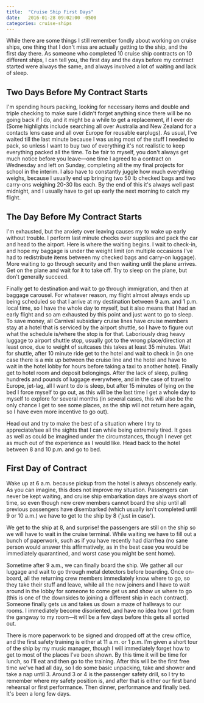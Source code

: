 ```yaml
---
title:  "Cruise Ship First Days"
date:   2016-01-28 09:02:00 -0500
categories: cruise-ships
---
```

While there are some things I still remember fondly about working on cruise ships, one thing that I don't miss are actually getting to the ship, and the first day there. As someone who completed 10 cruise ship contracts on 10 different ships, I can tell you, the first day and the days before my contract started were always the same, and always involved a lot of waiting and lack of sleep.

## Two Days Before My Contract Starts

I'm spending hours packing, looking for necessary items and double and triple checking to make sure I didn't forget anything since there will be no going back if I do, and it might be a while to get a replacement, if I ever do (Some highlights include searching all over Australia and New Zealand for a contacts lens case and all over Europe for reusable earplugs). As usual, I've waited till the last minute because I was using most of the stuff I needed to pack, so unless I want to buy two of everything it's not realistic to keep everything packed all the time. To be fair to myself, you don't always get much notice before you leave&mdash;one time I agreed to a contract on Wednesday and left on Sunday, completing all the my final projects for school in the interim. I also have to constantly juggle how much everything weighs, because I usually end up bringing two 50 lb checked bags and two carry-ons weighing 20-30 lbs each. By the end of this it's always well past midnight, and I usually have to get up early the next morning to catch my flight.

## The Day Before My Contract Starts

I'm exhausted, but the anxiety over leaving causes my to wake up early without trouble. I perform last minute checks over supplies and pack the car and head to the airport. Here is where the waiting begins. I wait to check-in, and hope my baggage is under the weight limit (on multiple occasions I've had to redistribute items between my checked bags and carry-on luggage). More waiting to go through security and then waiting until the plane arrives. Get on the plane and wait for it to take off. Try to sleep on the plane, but don't generally succeed. 

Finally get to destination and wait to go through immigration, and then at baggage carousel. For whatever reason, my flight almost always ends up being scheduled so that I arrive at my destination between 9 a.m. and 1 p.m. local time, so I have the whole day to myself, but it also means that I had an early flight and so am exhausted by this point and just want to go to sleep. To save money, all Carnival subsidiary cruise lines have cruise members stay at a hotel that is serviced by the airport shuttle, so I have to figure out what the schedule is/where the stop is for that. Laboriously drag heavy luggage to airport shuttle stop, usually got to the wrong place/direction at least once, due to weight of suitcases this takes at least 35 minutes. Wait for shuttle, after 10 minute ride get to the hotel and wait to check in (in one case there is a mix up between the cruise line and the hotel and have to wait in the hotel lobby for hours before taking a taxi to another hotel). Finally get to hotel room and deposit belongings. After the lack of sleep, pulling hundreds and pounds of luggage everywhere, and in the case of travel to Europe, jet-lag, all I want to do is sleep, but after 15 minutes of lying on the bed I force myself to go out, as this will be the last time I get a whole day to myself to explore for several months (in several cases, this will also be the only chance I get to see some places, as the ship will not return here again, so I have even more incentive to go out).

Head out and try to make the best of a situation where I try to appreciate/see all the sights that I can while being extremely tired. It goes as well as could be imagined under the circumstances, though I never get as much out of the experience as I would like. Head back to the hotel between 8 and 10 p.m. and go to bed.

## First Day of Contract

Wake up at 6 a.m. because pickup from the hotel is always obscenely early. As you can imagine, this does not improve my situation. Passengers can never be kept waiting, and cruise ship embarkation days are always short of time, so even though new crew members cannot board the ship until all previous passengers have disembarked (which usually isn't completed until 9 or 10 a.m.) we have to get to the ship by 8 ('just in case').

We get to the ship at 8, and surprise! the passengers are still on the ship so we will have to wait in the cruise terminal. While waiting we have to fill out a bunch of paperwork, such as if you have recently had diarrhea (no sane person would answer this affirmatively, as in the best case you would be immediately quarantined, and worst case you might be sent home).

Sometime after 9 a.m., we can finally board the ship. We gather all our luggage and wait to go through metal detectors before boarding. Once on-board, all the returning crew members immediately know where to go, so they take their stuff and leave, while all the new joiners and I have to wait around in the lobby for someone to come get us and show us where to go (this is one of the downsides to joining a different ship in each contract). Someone finally gets us and takes us down a maze of hallways to our rooms. I immediately become disoriented, and have no idea how I got from the gangway to my room&mdash;it will be a few days before this gets all sorted out.

There is more paperwork to be signed and dropped off at the crew office, and the first safety training is either at 11 a.m. or 1 p.m. I'm given a short tour of the ship by my music manager, though I will immediately forget how to get to most of the places I've been shown. By this time it will be time for lunch, so I'll eat and then go to the training. After this will be the first free time we've had all day, so I do some basic unpacking, take and shower and take a nap until 3. Around 3 or 4 is the passenger safety drill, so I try to remember where my safety position is, and after that is either our first band rehearsal or first performance. Then dinner, performance and finally bed. It's been a long few days.
